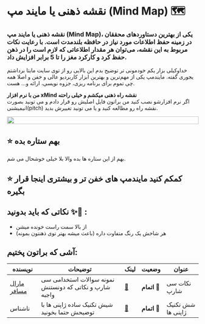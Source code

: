 # نقشه ذهنی یا مایند مپ (Mind Map) 🗺️
### نقشه ذهنی یا مایند مپ (Mind Map)، یکی از بهترین دستاوردهای محققان در زمینه حفظ اطلاعات مورد نیاز در حافظه بلندمدت است. با رعایت نکات مربوط به این نقشه، می‌‌توان هر مقدار اطلاعاتی که لازم است را در ذهن حفظ کرد و کارکرد مغز را تا 5 برابر افزایش داد.
 خداوکیلی بزار یکم خودمونی تر توضیح بدم این بالایی رو از توی سایت مایتا برداشتم یجوری گفته.
مایندمپ یکی از مهم‌ترین و بهترین ابزار کاربردیو عالی و خفن و اصلا همه چی تموم برای برنامه ریزی‌، جزوه نویسی‌، ارائه و... هست.

  **من با نرم افزار xMind نقشه راه ذهنی میکشم و خیلی راحته** <br>
 اگر نرم افزارشو نصب کنید من براتون فایل اصلیش رو قرار دادم و می تونید بصورت انیمیشنی(pitch) نقشه راه رو مطالعه کنید و یا می تونید تغییرش بدید.
 
<p align="center">
<img src="https://i.imgur.com/dBaSKWF.gif" height="20" width="100%">
</p>


 ## ⭐️ بهم ستاره بده
بهم از این ستاره ها بده والا بلا خیلی خوشحال می شم.

## ⭐️ کمکم کنید مایندمپ های خفن تر و بیشتری اینجا قرار بگیره


## نکاتی که باید بدونید ✨📝 :
- از بالا سمت راست خونده میشن
- هر شاخش یک رنگ متفاوت داره (باعث میشه بهتر توی ذهنتون بمونه)
## آشی که براتون پختیم:

| نویسنده | توضیحات | لینک | وضعیت | عنوان |
|--------|--------|--------|--------|--------|
|  [مارال مسافر](https://github.com/MaralMosafer)   | نمونه سوالات استخدامی سی شارپ و نکاتی که دونستنش واجبه   | [🔗](https://github.com/MaralMosafer/MindMap/tree/main/C%23%20Questions)   |  **اتمام** 🔴   | نکات سی شارپ  |
|  ناشناس  | شیش تکنیک ساده ژاپنی ها با توضیحش حتما بخونید   | [🔗](https://github.com/MaralMosafer/MindMap/tree/main/Six%20Japanese%20techniques)   |  **اتمام** 🔴   | شش تکنیک ژاپنی ها  |
